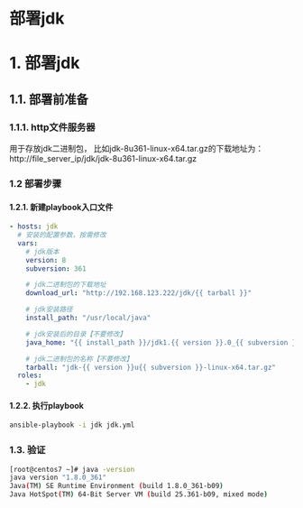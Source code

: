 部署jdk
==================
# 1. 部署jdk
## 1.1. 部署前准备
### 1.1.1. http文件服务器
用于存放jdk二进制包，
比如jdk-8u361-linux-x64.tar.gz的下载地址为：
http://file_server_ip/jdk/jdk-8u361-linux-x64.tar.gz
### 1.2 部署步骤
#### 1.2.1. 新建playbook入口文件
```yaml
- hosts: jdk
  # 安装的配置参数，按需修改
  vars:
    # jdk版本
    version: 8
    subversion: 361

    # jdk二进制包的下载地址
    download_url: "http://192.168.123.222/jdk/{{ tarball }}"

    # jdk安装路径
    install_path: "/usr/local/java"

    # jdk安装后的目录【不要修改】
    java_home: "{{ install_path }}/jdk1.{{ version }}.0_{{ subversion }}"

    # jdk二进制包的名称【不要修改】
    tarball: "jdk-{{ version }}u{{ subversion }}-linux-x64.tar.gz"
  roles:
    - jdk
```
#### 1.2.2. 执行playbook
```bash
ansible-playbook -i jdk jdk.yml
```
### 1.3. 验证
```bash
[root@centos7 ~]# java -version
java version "1.8.0_361"
Java(TM) SE Runtime Environment (build 1.8.0_361-b09)
Java HotSpot(TM) 64-Bit Server VM (build 25.361-b09, mixed mode)
```

